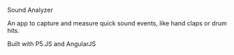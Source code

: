 Sound Analyzer

An app to capture and measure quick sound events, like hand claps or drum hits.

Built with P5.JS and AngularJS